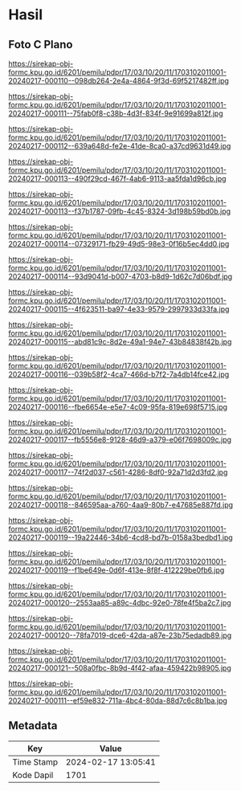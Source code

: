 # Hasil

## Foto C Plano

https://sirekap-obj-formc.kpu.go.id/6201/pemilu/pdpr/17/03/10/20/11/1703102011001-20240217-000110--098db264-2e4a-4864-9f3d-69f5217482ff.jpg

https://sirekap-obj-formc.kpu.go.id/6201/pemilu/pdpr/17/03/10/20/11/1703102011001-20240217-000111--75fab0f8-c38b-4d3f-834f-9e91699a812f.jpg

https://sirekap-obj-formc.kpu.go.id/6201/pemilu/pdpr/17/03/10/20/11/1703102011001-20240217-000112--639a648d-fe2e-41de-8ca0-a37cd9631d49.jpg

https://sirekap-obj-formc.kpu.go.id/6201/pemilu/pdpr/17/03/10/20/11/1703102011001-20240217-000113--490f29cd-467f-4ab6-9113-aa5fda1d96cb.jpg

https://sirekap-obj-formc.kpu.go.id/6201/pemilu/pdpr/17/03/10/20/11/1703102011001-20240217-000113--f37b1787-09fb-4c45-8324-3d198b59bd0b.jpg

https://sirekap-obj-formc.kpu.go.id/6201/pemilu/pdpr/17/03/10/20/11/1703102011001-20240217-000114--07329171-fb29-49d5-98e3-0f16b5ec4dd0.jpg

https://sirekap-obj-formc.kpu.go.id/6201/pemilu/pdpr/17/03/10/20/11/1703102011001-20240217-000114--93d9041d-b007-4703-b8d9-1d62c7d06bdf.jpg

https://sirekap-obj-formc.kpu.go.id/6201/pemilu/pdpr/17/03/10/20/11/1703102011001-20240217-000115--4f623511-ba97-4e33-9579-2997933d33fa.jpg

https://sirekap-obj-formc.kpu.go.id/6201/pemilu/pdpr/17/03/10/20/11/1703102011001-20240217-000115--abd81c9c-8d2e-49a1-94e7-43b84838f42b.jpg

https://sirekap-obj-formc.kpu.go.id/6201/pemilu/pdpr/17/03/10/20/11/1703102011001-20240217-000116--039b58f2-4ca7-466d-b7f2-7a4db14fce42.jpg

https://sirekap-obj-formc.kpu.go.id/6201/pemilu/pdpr/17/03/10/20/11/1703102011001-20240217-000116--fbe6654e-e5e7-4c09-95fa-819e698f5715.jpg

https://sirekap-obj-formc.kpu.go.id/6201/pemilu/pdpr/17/03/10/20/11/1703102011001-20240217-000117--fb5556e8-9128-46d9-a379-e06f7698009c.jpg

https://sirekap-obj-formc.kpu.go.id/6201/pemilu/pdpr/17/03/10/20/11/1703102011001-20240217-000117--74f2d037-c561-4286-8df0-92a71d2d3fd2.jpg

https://sirekap-obj-formc.kpu.go.id/6201/pemilu/pdpr/17/03/10/20/11/1703102011001-20240217-000118--846595aa-a760-4aa9-80b7-e47685e887fd.jpg

https://sirekap-obj-formc.kpu.go.id/6201/pemilu/pdpr/17/03/10/20/11/1703102011001-20240217-000119--19a22446-34b6-4cd8-bd7b-0158a3bedbd1.jpg

https://sirekap-obj-formc.kpu.go.id/6201/pemilu/pdpr/17/03/10/20/11/1703102011001-20240217-000119--f1be649e-0d6f-413e-8f8f-412229be0fb6.jpg

https://sirekap-obj-formc.kpu.go.id/6201/pemilu/pdpr/17/03/10/20/11/1703102011001-20240217-000120--2553aa85-a89c-4dbc-92e0-78fe4f5ba2c7.jpg

https://sirekap-obj-formc.kpu.go.id/6201/pemilu/pdpr/17/03/10/20/11/1703102011001-20240217-000120--78fa7019-dce6-42da-a87e-23b75edadb89.jpg

https://sirekap-obj-formc.kpu.go.id/6201/pemilu/pdpr/17/03/10/20/11/1703102011001-20240217-000121--508a0fbc-8b9d-4f42-afaa-459422b98905.jpg

https://sirekap-obj-formc.kpu.go.id/6201/pemilu/pdpr/17/03/10/20/11/1703102011001-20240217-000111--ef59e832-711a-4bc4-80da-88d7c6c8b1ba.jpg


## Metadata

| Key        | Value               |
| ---------- | ------------------- |
| Time Stamp | 2024-02-17 13:05:41 |
| Kode Dapil | 1701                |



